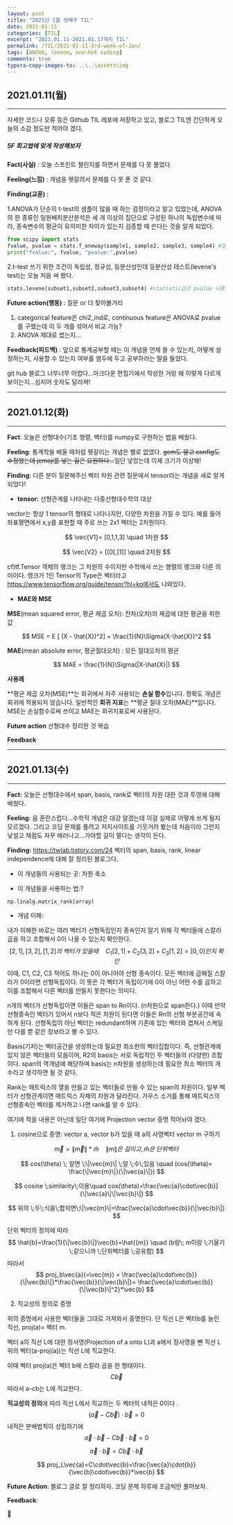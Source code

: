 ```yaml
---
layout: post
title: "2021년 1월 셋째주 TIL"
date: 2021-01-11
categories: [TIL]
excerpt: "2021.01.11-2021.01.17까지 TIL"
permalink: /TIL/2021-01-11-3rd-week-of-Jan/
tags: [ANOVA, levene, one-hot coding]
comments: true
typora-copy-images-to: ..\..\assets\img
---
```


## 2021.01.11(월)

---

자세한 코드나 오류 등은 Github TIL 레포에 저장하고 있고, 블로그 TIL엔 간단하게 오늘의 소감 정도만 적어야 겠다. 

##### 5F 회고법에 맞게 작성해보자

**Fact(사실)** : 오늘 스프린트 챌린지를 하면서 문제를 다 못 풀었다.

**Feeling(느낌)** :  개념을 헷갈려서 문제를 다 못 푼 것 같다. 

**Finding(교훈)** : ​​

1.ANOVA가 단순히 t-test의 샘플이 많을 때 하는 검정이라고 알고 있었는데, ANOVA의 한 종류인 일원배치분산분석은  세 개 이상의 집단으로 구성된 하나의 독립변수에 따라, 종속변수의 평균이 유의미한 차이가 있는지 검증할 때 쓴다는 것을 알게 되었다.

```python
from scipy import stats
fvalue, pvalue = stats.f_oneway(sample1, sample2, sample3, sample4) #깔끔하게 프린트 된다
print("fvalue:", fvalue, "pvalue:",pvalue)  
```

2.t-test 쓰기 위한 조건이 독립성, 정규성, 등분산성인데 등분산성 테스트(levene's test)는 오늘 처음 써 봤다.

```python
stats.levene(subset1,subset2,subset3,subset4) #statistic값과 pvalue 나옴
```



**Future action(행동)** : 질문 or 더 찾아볼거리

1. categorical feature은 chi2_ind로, continuous feature은 ANOVA로 pvalue를 구했는데 이 두 개를 섞어서 비교 가능? 
2. ANOVA 제대로 썼는지... 

**Feedback(피드백)** :  앞으로 통계공부할 때는 이 개념을 언제 쓸 수 있는지, 어떻게 설정하는지, 사용할 수 있는지 여부를 염두에 두고 공부하라는 말을 들었다.



git hub 블로그 너무너무 어렵다...마크다운 편집기에서 작성한 거랑 왜 이렇게 다르게 보이는지...심지어 숫자도 달라져!

---

## 2021.01.12(화)

---

**Fact**: 오늘은 선형대수(기초 행렬, 벡터)를 numpy로 구현하는 법을 배웠다.

**Feeling**: 통계학을 배울 때처럼 헷갈리는 개념은 별로 없었다.  ~~gem도 깔고 config도 수정했는데 jemoji를 넣는 길은 요원하다...~~일단 넣었는데 이제 크기가 이상해!

**Finding**: 다른 분이 질문해주신 벡터 차원 관련 질문에서 tensor라는 개념을 새로 알게되었다!

* **tensor:** 선형관계를 나타내는 다중선형대수학의 대상

vector는 항상 1 tensor의 형태로 나타나지만, 다양한 차원을 가질 수 있다. 예를 들어 좌표평면에서 x,y를 표현할 때 주로 쓰는 2x1 벡터는 2차원이다.


$$
\vec{V1}= [0,1,1,3] \quad 1차원
$$

$$
\vec{V2} = [[0],[1]] \quad 2차원
$$

cf)tf.Tensor 객체의 랭크는 그 차원의 수이지만 수학에서 쓰는 행렬의 랭크와 다른 의미이다. 랭크가 1인 Tensor의 Type은 벡터라고 https://www.tensorflow.org/guide/tensor?hl=ko에서도 나와있다.



* **MAE와 MSE**

**MSE**(mean squared error, 평균 제곱 오차): 잔차(오차)의 제곱에 대한 평균을 취한 값 


$$
MSE = E [ (X - \hat{X})^2] = \frac{1}{N}\Sigma(X-\hat{X})^2
$$


**MAE**(mean absolute error, 평균절대오차) : 모든 절대오차의 평균


$$
MAE = \frac{1}{N}\Sigma(|X-\hat{X}|)
$$



**사용례**

**평균 제곱 오차(MSE)**는 회귀에서 자주 사용되는 **손실 함수**입니다. 정확도 개념은 회귀에 적용되지 않습니다. 일반적인 **회귀 지표**는 **평균 절대 오차(MAE)**입니다. MSE는 손실함수로써 쓰이고  MAE는 회귀지표로써 사용된다. 

[^ ]:https://blog.naver.com/PostView.nhn?blogId=heygun&logNo=221516529668&parentCategoryNo=&categoryNo=56&viewDate=&isShowPopularPosts=true&from=search

**Future action** 선형대수 정리한 것 복습

**Feedback** 

---

## 2021.01.13(수)

---

**Fact:** 오늘은 선형대수에서 span, basis, rank로 벡터의 차원 대한 것과 투영에 대해 배웠다. 

**Feeling**: 음 혼란스럽다...수학적 개념은 대강 알겠는데 이걸 실제로 어떻게 쓰게 될지 모르겠다. 그리고 코딩 문제를 풀려고 저지사이트를 기웃거려 봤는데 처음이라 그런지 낯설고 채점도 자꾸 에러나고...가야할 길이 멀다는 생각이 든다.

**Finding:** https://twlab.tistory.com/24 벡터의 span, basis, rank, linear independence에 대해 잘 정리된 블로그다.

* 이 개념들의 사용되는 곳: 차원 축소

* 이 개념들을 사용하는 법:? 

```python
np.linalg.matrix_rank(array)
```

* 개념 이해:

내가 이해한 바로는 여러 벡터가 선형독립인지 종속인지 알기 위해 각 벡터들에 스칼라 곱을 하고 조합해서 0이 나올 수 있는지 확인한다. 
$$
[2,1],[3,2],[1,2]의 \; 벡터가 \;있을 때\quad C_1[2,1]+C_2[3,2]+C_3[1,2]=[0,0]인지 \;확인
$$
이때, C1, C2, C3 적어도 하나는 0이 아니어야 선형 종속이다. 모든 벡터에 곱해질 스칼라가 0이라면 선형독립이다. 이 뜻은 각 벡터가 독립이기에 0이 아닌 어떤 수를 곱하고 이를 조합해서 다른 벡터를 만들지 못한다는 의미다. 

 n개의 벡터가 선형독립이면 이들은 span to Rn이다. (n차원으로 span한다.)  이때 만약 선형종속인 벡터가 있어서 n보다 적은 차원이 된다면 이들은 Rn의 선형 부분공간에 속하게 된다. 선형독립이 아닌 벡터는 redundant하며 기존에 있는 벡터와 겹쳐서 스케일만 다를 뿐 같은 정보라고 볼 수 있다.

Basis(기저)는 벡터공간을 생성하는데 필요한 최소한의  벡터집합이다. 즉, 선형관계에 있지 않은 벡터들의 모음이며, R2의 basis는 서로 독립적인 두 벡터들의 (다양한) 조합이다. span의 역개념에 해당하며 basis는 n차원을 생성하는데 필요한 최소 벡터의 개수라고 생각하면 될 것 같다.  

Rank는 매트릭스의 열을 만들고 있는 벡터들로 만들 수 있는 span의 차원이다. 일부 벡터가 선형관계이면 매트릭스 자체의 차원과 달라진다. 가우스 소거를 통해 매트릭스의 선형종속인 벡터를 제거하고 나면 rank를 알 수 있다.

여기에 적을 내용은 아닌데 일단 여기에 Projection vector 증명 적어놔야 겠다.

1. cosine으로 증명: vector a, vector b가 있을 때 a의 사영벡터 vector m 구하기

   

$$
\vec{m}= \|\vec{m}\|*\hat{m}  \quad \|m\|은 \; 길이고, \hat{m}은 \;단위벡터
$$

$$
cos(\theta) \; 알면 \;\|\vec{m}\| \;알 \;수\;있음 \quad (cos(\theta)= \frac{\|\vec{m}\|}{\|\vec{a}\|})
$$

$$
cosine \;similarity\;이용\quad cos(\theta)=\frac{\vec{a}\cdot\vec{b}}{\|\vec{a}\|\|\vec{b}\|}
$$

$$
위의 \;두\;식을\;합치면\;\|\vec{m}\|=\frac{\vec{a}\cdot\vec{b}}{\|\vec{b}\|}
$$

단위 벡터의 정의에 따라 
$$
\hat{b}=\frac{1}{\|\vec{b}\|}\vec{b}=\hat{{m}} \quad (b랑\; m이랑 \;기울기 \;같으니까 \;단위벡터를 \;공유함)
$$
따라서
$$
proj_b\vec{a}(=\vec{m}) = \frac{\vec{a}\cdot\vec{b}}{\|\vec{b}\|}*\frac{\vec{b}}{\|\vec{b}\|}=  \frac{\vec{a}\cdot\vec{b}}{\|\vec{b}\|^2}*\vec{b}
$$


2. 직교성의 정의로 증명

위의 증명에서 사용한 벡터들을 그대로 가져와서 증명한다. 단 직선 L은 벡터b를 늘린 직선, proj(a)= 벡터 m.

벡터 a의 직선 L에 대한 정사영(Projection of a onto L)과 a에서 정사영을 뺀 직선 L위의 벡터(a-proj(a))는 직선 L에 직교한다.

이때 벡터 proj(a)은 벡터 b에 스칼라 곱을 한 형태이다. 
$$
C\vec{b}
$$
 따라서 a-cb는 L에 직교한다.

**직교성의 정의**에 따라 직선 L에서 직교하는 두 벡터의 내적은 0이다 . 
$$
(\vec{a}-C\vec{b})\cdot\vec{b}=0
$$
내적은 분배법칙이 성립하기에 
$$
\vec{a}\cdot\vec{b}-C\vec{b}\cdot\vec{b}=0
$$

$$
\vec{a}\cdot\vec{b}=C\vec{b}\cdot\vec{b}
$$

$$
proj_L\vec{a}=C\cdot\vec{b}=\frac{\vec{a}\cdot{b}}{\vec{b}\cdot\vec{b}}*\vec{b}
$$



**Future Action**: 블로그 글로 잘 정리하자. 코딩 문제 하루에 조금씩만 풀어보자.

**Feedback**: 

:paw_prints: